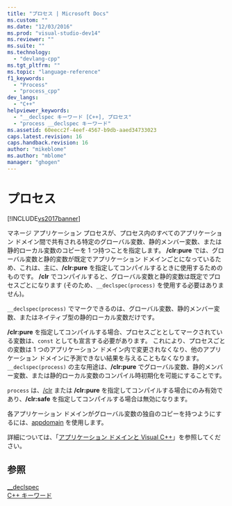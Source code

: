 ```yaml
---
title: "プロセス | Microsoft Docs"
ms.custom: ""
ms.date: "12/03/2016"
ms.prod: "visual-studio-dev14"
ms.reviewer: ""
ms.suite: ""
ms.technology: 
  - "devlang-cpp"
ms.tgt_pltfrm: ""
ms.topic: "language-reference"
f1_keywords: 
  - "Process"
  - "process_cpp"
dev_langs: 
  - "C++"
helpviewer_keywords: 
  - "__declspec キーワード [C++], プロセス"
  - "process __declspec キーワード"
ms.assetid: 60eecc2f-4eef-4567-b9db-aaed34733023
caps.latest.revision: 16
caps.handback.revision: 16
author: "mikeblome"
ms.author: "mblome"
manager: "ghogen"
---
```

# プロセス
[!INCLUDE[vs2017banner](../assembler/inline/includes/vs2017banner.md)]

マネージ アプリケーション プロセスが、プロセス内のすべてのアプリケーション ドメイン間で共有される特定のグローバル変数、静的メンバー変数、または静的ローカル変数のコピーを 1 つ持つことを指定します。  **\/clr:pure** では、グローバル変数と静的変数が既定でアプリケーション ドメインごとになっているため、これは、主に、**\/clr:pure** を指定してコンパイルするときに使用するためのものです。  **\/clr** でコンパイルすると、グローバル変数と静的変数は既定でプロセスごとになります \(そのため、`__declspec(process)` を使用する必要はありません\)。  
  
 `__declspec(process)` でマークできるのは、グローバル変数、静的メンバー変数、またはネイティブ型の静的ローカル変数だけです。  
  
 **\/clr:pure** を指定してコンパイルする場合、プロセスごととしてマークされている変数は、`const` としても宣言する必要があります。  これにより、プロセスごとの変数は 1 つのアプリケーション ドメイン内で変更されなくなり、他のアプリケーション ドメインに予測できない結果を与えることもなくなります。  `__declspec(process)` の主な用途は、**\/clr:pure** でグローバル変数、静的メンバー変数、または静的ローカル変数のコンパイル時初期化を可能にすることです。  
  
 `process` は、[\/clr](../build/reference/clr-common-language-runtime-compilation.md) または **\/clr:pure** を指定してコンパイルする場合にのみ有効であり、**\/clr:safe** を指定してコンパイルする場合は無効になります。  
  
 各アプリケーション ドメインがグローバル変数の独自のコピーを持つようにするには、[appdomain](../Topic/appdomain.md) を使用します。  
  
 詳細については、「[アプリケーション ドメインと Visual C\+\+](../dotnet/application-domains-and-visual-cpp.md)」を参照してください。  
  
## 参照  
 [\_\_declspec](../cpp/declspec.md)   
 [C\+\+ キーワード](../cpp/keywords-cpp.md)